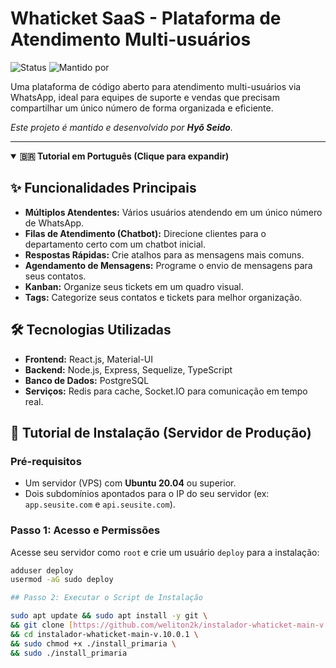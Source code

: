# Whaticket SaaS - Plataforma de Atendimento Multi-usuários

![Status](https://img.shields.io/badge/status-ativo_e_em_desenvolvimento-green)
![Mantido por](https://img.shields.io/badge/Mantido%20por-Hyô%20Seido-blue)

Uma plataforma de código aberto para atendimento multi-usuários via WhatsApp, ideal para equipes de suporte e vendas que precisam compartilhar um único número de forma organizada e eficiente.

*Este projeto é mantido e desenvolvido por **Hyô Seido**.*

---

<details open>
<summary><strong>🇧🇷 Tutorial em Português (Clique para expandir)</strong></summary>

## ✨ Funcionalidades Principais
- **Múltiplos Atendentes:** Vários usuários atendendo em um único número de WhatsApp.
- **Filas de Atendimento (Chatbot):** Direcione clientes para o departamento certo com um chatbot inicial.
- **Respostas Rápidas:** Crie atalhos para as mensagens mais comuns.
- **Agendamento de Mensagens:** Programe o envio de mensagens para seus contatos.
- **Kanban:** Organize seus tickets em um quadro visual.
- **Tags:** Categorize seus contatos e tickets para melhor organização.

## 🛠️ Tecnologias Utilizadas
- **Frontend:** React.js, Material-UI
- **Backend:** Node.js, Express, Sequelize, TypeScript
- **Banco de Dados:** PostgreSQL
- **Serviços:** Redis para cache, Socket.IO para comunicação em tempo real.

## 🚀 Tutorial de Instalação (Servidor de Produção)

### Pré-requisitos
- Um servidor (VPS) com **Ubuntu 20.04** ou superior.
- Dois subdomínios apontados para o IP do seu servidor (ex: `app.seusite.com` e `api.seusite.com`).

### Passo 1: Acesso e Permissões
Acesse seu servidor como `root` e crie um usuário `deploy` para a instalação:
```bash
adduser deploy
usermod -aG sudo deploy

## Passo 2: Executar o Script de Instalação

sudo apt update && sudo apt install -y git \
&& git clone [https://github.com/weliton2k/instalador-whaticket-main-v.10.0.1.git](https://github.com/weliton2k/instalador-whaticket-main-v.10.0.1.git) \
&& cd instalador-whaticket-main-v.10.0.1 \
&& sudo chmod +x ./install_primaria \
&& sudo ./install_primaria

